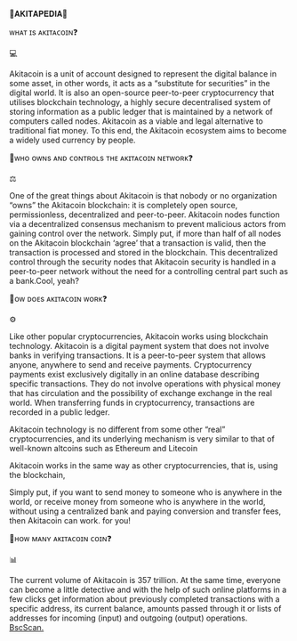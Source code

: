🔗𝐀𝐊𝐈𝐓𝐀𝐏𝐄𝐃𝐈𝐀📃



ᴡʜᴀᴛ ɪs ᴀᴋɪᴛᴀᴄᴏɪɴ❓

💻

Akitacoin is a unit of account designed to represent the digital balance in some asset, in other words, it acts as a “substitute for securities” in the digital world.
It is also an open-source peer-to-peer cryptocurrency that utilises blockchain technology, a highly secure decentralised system of storing information as a public ledger that is maintained by a network of computers called nodes. Akitacoin as a viable and legal alternative to traditional fiat money. To this end, the Akitacoin ecosystem aims to become a widely used currency by people.

🔗ᴡʜᴏ ᴏᴡɴs ᴀɴᴅ ᴄᴏɴᴛʀᴏʟs ᴛʜᴇ ᴀᴋɪᴛᴀᴄᴏɪɴ ɴᴇᴛᴡᴏʀᴋ❓

⚖️

One of the great things about Akitacoin is that nobody or no organization “owns” the Akitacoin blockchain: it is completely open source, permissionless, decentralized and peer-to-peer. Akitacoin nodes function via a decentralized consensus mechanism to prevent malicious actors from gaining control over the network. Simply put, if more than half of all nodes on the Akitacoin blockchain ‘agree’ that a transaction is valid, then the transaction is processed and stored in the blockchain. This decentralized control through the security nodes that Akitacoin security is handled in a peer-to-peer network without the need for a controlling central part such as a bank.Cool, yeah?


🔗ᴏᴡ ᴅᴏᴇs ᴀᴋɪᴛᴀᴄᴏɪɴ ᴡᴏʀᴋ❓

⚙️

Like other popular cryptocurrencies, Akitacoin works using blockchain technology. Akitacoin is a digital payment system that does not involve banks in verifying transactions. It is a peer-to-peer system that allows anyone, anywhere to send and receive payments. Cryptocurrency payments exist exclusively digitally in an online database describing specific transactions. They do not involve operations with physical money that has circulation and the possibility of exchange exchange in the real world. When transferring funds in cryptocurrency, transactions are recorded in a public ledger.

Akitacoin technology is no different from some other “real” cryptocurrencies, and its underlying mechanism is very similar to that of well-known altcoins such as Ethereum and Litecoin

Akitacoin works in the same way as other cryptocurrencies, that is, using the blockchain,

Simply put, if you want to send money to someone who is anywhere in the world, or receive money from someone who is anywhere in the world, without using a centralized bank and paying conversion and transfer fees, then Akitacoin can work. for you!


🔗ʜᴏᴡ ᴍᴀɴʏ ᴀᴋɪᴛᴀᴄᴏɪɴ ᴄᴏɪɴ❓

📊

The current volume of Akitacoin is 357 trillion.
At the same time, everyone can become a little detective and with the help of such online platforms in a few clicks get information about previously completed transactions with a specific address, its current balance, amounts passed through it or lists of addresses for incoming (input) and outgoing (output) operations.<br><a href="https://bscscan.com/token/0x13500ff3d46cb8c6d07ba50f86b11fc8a74cfd0e">BscScan.</a>


